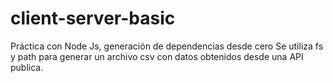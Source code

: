 # client-server-basic
Práctica con Node Js, generación de dependencias desde cero
Se utiliza fs y path para generar un archivo csv con datos obtenidos desde una API publica.
